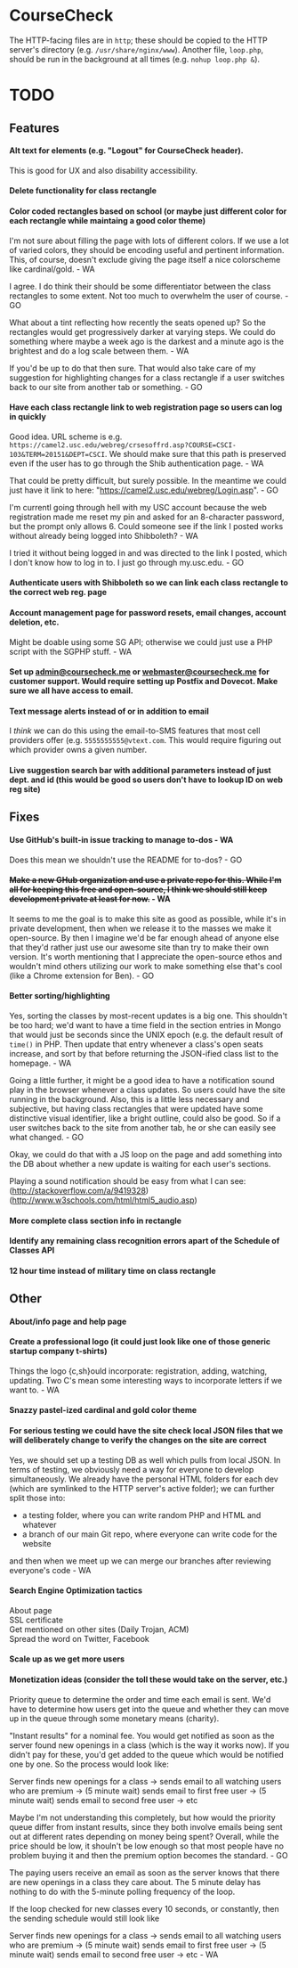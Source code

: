 # CourseCheck

The HTTP-facing files are in `http`; these should be copied to the HTTP server's directory (e.g. `/usr/share/nginx/www`). Another file, `loop.php`, should be run in the background at all times (e.g. `nohup loop.php &`).

# TODO

## Features

#### Alt text for elements (e.g. "Logout" for CourseCheck header).

This is good for UX and also disability accessibility.

#### Delete functionality for class rectangle

#### Color coded rectangles based on school (or maybe just different color for each rectangle while maintaing a good color theme)

I'm not sure about filling the page with lots of different colors. If we use a lot of varied colors, they should be encoding useful and pertinent information. This, of course, doesn't exclude giving the page itself a nice colorscheme like cardinal/gold. - WA

I agree. I do think their should be some differentiator between the class rectangles to some extent. Not too much to overwhelm the user of course. - GO

What about a tint reflecting how recently the seats opened up? So the rectangles would get progressively darker at varying steps. We could do something where maybe a week ago is the darkest and a minute ago is the brightest and do a log scale between them. - WA

If you'd be up to do that then sure. That would also take care of my suggestion for highlighting changes for a class rectangle if a user switches back to our site from another tab or something. - GO

#### Have each class rectangle link to web registration page so users can log in quickly

Good idea. URL scheme is e.g. `https://camel2.usc.edu/webreg/crsesoffrd.asp?COURSE=CSCI-103&TERM=20151&DEPT=CSCI`. We should make sure that this path is preserved even if the user has to go through the Shib authentication page. - WA

That could be pretty difficult, but surely possible. In the meantime we could just have it link to here:
"https://camel2.usc.edu/webreg/Login.asp". - GO

I'm currentl going through hell with my USC account because the web registration made me reset my pin and asked for an 8-character password, but the prompt only allows 6. Could someone see if the link I posted works without already being logged into Shibboleth? - WA

I tried it without being logged in and was directed to the link I posted, which I don't know how to log in to. I just go through my.usc.edu. - GO

#### Authenticate users with Shibboleth so we can link each class rectangle to the correct web reg. page

#### Account management page for password resets, email changes, account deletion, etc.

Might be doable using some SG API; otherwise we could just use a PHP script with the SGPHP stuff. - WA

#### Set up admin@coursecheck.me or webmaster@coursecheck.me for customer support. Would require setting up Postfix and Dovecot. Make sure we all have access to email.

#### Text message alerts instead of or in addition to email

I *think* we can do this using the email-to-SMS features that most cell providers offer (e.g. `5555555555@vtext.com`. This would require figuring out which provider owns a given number.

#### Live suggestion search bar with additional parameters instead of just dept. and id (this would be good so users don't have to lookup ID on web reg site)

## Fixes

#### Use GitHub's built-in issue tracking to manage to-dos - WA

Does this mean we shouldn't use the README for to-dos? - GO

#### ~~Make a new GHub organization and use a private repo for this. While I'm all for keeping this free and open-source, I think we should still keep development private at least for now.~~ - WA

It seems to me the goal is to make this site as good as possible, while it's in private development, then when we release it to the masses we make it open-source. By then I imagine we'd be far enough ahead of anyone else that they'd rather just use our awesome site than try to make their own version. It's worth mentioning that I appreciate the open-source ethos and wouldn't mind others utilizing our work to make something else that's cool (like a Chrome extension for Ben). - GO

#### Better sorting/highlighting

Yes, sorting the classes by most-recent updates is a big one. This shouldn't be too hard; we'd want to have a time field in the section entries in Mongo that would just be seconds since the UNIX epoch (e.g. the default result of `time()` in PHP. Then update that entry whenever a class's open seats increase, and sort by that before returning the JSON-ified class list to the homepage. - WA

Going a little further, it might be a good idea to have a notification sound play in the browser whenever a class updates. So users could have the site running in the background. Also, this is a little less necessary and subjective, but having class rectangles that were updated have some distinctive visual identifier, like a bright outline, could also be good. So if a user switches back to the site from another tab, he or she can easily see what changed. - GO

Okay, we could do that with a JS loop on the page and add something into the DB about whether a new update is waiting for each user's sections.

Playing a sound notification should be easy from what I can see:
(http://stackoverflow.com/a/9419328)
(http://www.w3schools.com/html/html5_audio.asp)

#### More complete class section info in rectangle

#### Identify any remaining class recognition errors apart of the Schedule of Classes API

#### 12 hour time instead of military time on class rectangle

## Other

#### About/info page and help page

#### Create a professional logo (it could just look like one of those generic startup company t-shirts)
Things the logo {c,sh}ould incorporate: registration, adding, watching, updating. Two C's mean some interesting ways to incorporate letters if we want to. - WA

#### Snazzy pastel-ized cardinal and gold color theme

#### For serious testing we could have the site check local JSON files that we will deliberately change to verify the changes on the site are correct

Yes, we should set up a testing DB as well which pulls from local JSON. In terms of testing, we obviously need a way for everyone to develop simultaneously. We already have the personal HTML folders for each dev (which are symlinked to the HTTP server's active folder); we can further split those into:

* a testing folder, where you can write random PHP and HTML and whatever
* a branch of our main Git repo, where everyone can write code for the website

and then when we meet up we can merge our branches after reviewing everyone's code - WA

#### Search Engine Optimization tactics

About page  
SSL certificate  
Get mentioned on other sites (Daily Trojan, ACM)  
Spread the word on Twitter, Facebook

#### Scale up as we get more users

#### Monetization ideas (consider the toll these would take on the server, etc.)

Priority queue to determine the order and time each email is sent. We'd have to determine how users get into the queue and whether they can move up in the queue through some monetary means (charity).

"Instant results" for a nominal fee. You would get notified as soon as the server found new openings in a class (which is the way it works now). If you didn't pay for these, you'd get added to the queue which would be notified one by one. So the process would look like:

Server finds new openings for a class -> sends email to all watching users who are premium -> (5 minute wait) sends email to first free user -> (5 minute wait) sends email to second free user -> etc

Maybe I'm not understanding this completely, but how would the priority queue differ from instant results, since they both involve emails being sent out at different rates depending on money being spent? Overall, while the price should be low, it shouln't be low enough so that most people have no problem buying it and then the premium option becomes the standard. - GO

The paying users receive an email as soon as the server knows that there are new openings in a class they care about. The 5 minute delay has nothing to do with the 5-minute polling frequency of the loop.

If the loop checked for new classes every 10 seconds, or constantly, then the sending schedule would still look like

Server finds new openings for a class -> sends email to all watching users who are premium -> (5 minute wait) sends email to first free user -> (5 minute wait) sends email to second free user -> etc - WA
